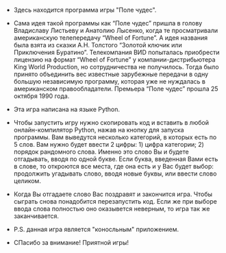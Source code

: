 * Здесь находится программа игры "Поле чудес".
* Сама идея такой программы как “Поле чудес” пришла в голову Владиславу Листьеву и Анатолию Лысенко, когда те просматривали американскую телепередачу “Wheel of Fortune”. А идея названия была взята из сказки А.Н. Толстого “Золотой ключик или Приключения Буратино”. 
Телекомпания ВИD попыталась приобрести лицензию на формат “Wheel of Fortune” у компании-дистрибьютера King World Production, но сотрудничества не получилось.
Тогда было принято объединить вес известные зарубежные передачи в одну большую независимую программу, которая уже не нуждалась в американском правообладатели. Премьера “Поле чудес” прошла 25 октября 1990 года.
* Эта игра написана на языке Python.
* Чтобы запустить игру нужно скопировать код и вставить в любой онлайн-компилятор Python, нажав на кнопку для запуска программы. Вам выведутся несколько категорий, в которых есть по 5 слов. Вам нужно будет ввести 2 цифры: 1) цифра категории; 2) порядок рандомного слова.
Именно это слово Вы и будете отгадывать, вводя по одной букве. Если буква, введенная Вами есть в слове, то откроются все места, где она есть и у Вас будет выбор: продолжить угадывать слово, вводя новые буквы, или ввести слово целиком.
* Когда Вы отгадаете слово Вас поздравят и закончится игра. Чтобы сыграть снова понадобится перезапустить код.
Если же при выборе ввода слова полностью оно оказывется неверным, то игра так же заканчивается.
* P.S. данная игра является "коносльным" приложением.

* СПасибо за внимание! Приятной игры!
